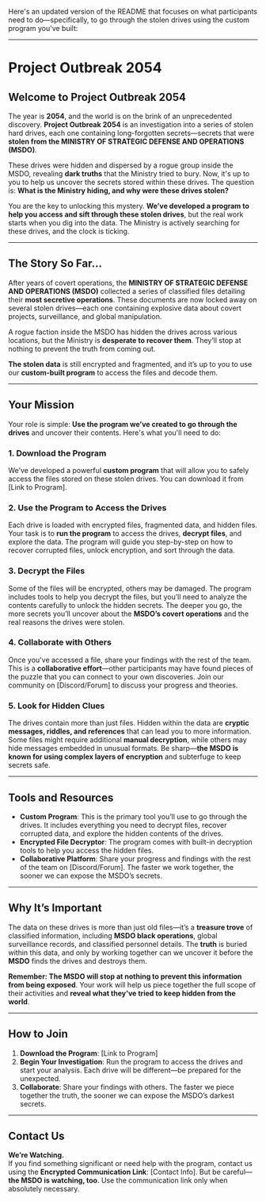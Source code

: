 Here's an updated version of the README that focuses on what participants need to do—specifically, to go through the stolen drives using the custom program you've built:

---

# Project Outbreak 2054

## Welcome to Project Outbreak 2054

The year is **2054**, and the world is on the brink of an unprecedented discovery. **Project Outbreak 2054** is an investigation into a series of stolen hard drives, each one containing long-forgotten secrets—secrets that were **stolen from the MINISTRY OF STRATEGIC DEFENSE AND OPERATIONS (MSDO)**.

These drives were hidden and dispersed by a rogue group inside the MSDO, revealing **dark truths** that the Ministry tried to bury. Now, it's up to you to help us uncover the secrets stored within these drives. The question is: **What is the Ministry hiding, and why were these drives stolen?**

You are the key to unlocking this mystery. **We’ve developed a program to help you access and sift through these stolen drives**, but the real work starts when you dig into the data. The Ministry is actively searching for these drives, and the clock is ticking.

---

## The Story So Far...

After years of covert operations, the **MINISTRY OF STRATEGIC DEFENSE AND OPERATIONS (MSDO)** collected a series of classified files detailing their **most secretive operations**. These documents are now locked away on several stolen drives—each one containing explosive data about covert projects, surveillance, and global manipulation.

A rogue faction inside the MSDO has hidden the drives across various locations, but the Ministry is **desperate to recover them**. They’ll stop at nothing to prevent the truth from coming out.

**The stolen data** is still encrypted and fragmented, and it’s up to you to use our **custom-built program** to access the files and decode them.

---

## Your Mission

Your role is simple: **Use the program we’ve created to go through the drives** and uncover their contents. Here's what you'll need to do:

### 1. **Download the Program**
We’ve developed a powerful **custom program** that will allow you to safely access the files stored on these stolen drives. You can download it from [Link to Program]. 

### 2. **Use the Program to Access the Drives**
Each drive is loaded with encrypted files, fragmented data, and hidden files. Your task is to **run the program** to access the drives, **decrypt files**, and explore the data. The program will guide you step-by-step on how to recover corrupted files, unlock encryption, and sort through the data.

### 3. **Decrypt the Files**
Some of the files will be encrypted, others may be damaged. The program includes tools to help you decrypt the files, but you’ll need to analyze the contents carefully to unlock the hidden secrets. The deeper you go, the more secrets you’ll uncover about the **MSDO’s covert operations** and the real reasons the drives were stolen.

### 4. **Collaborate with Others**
Once you've accessed a file, share your findings with the rest of the team. This is a **collaborative effort**—other participants may have found pieces of the puzzle that you can connect to your own discoveries. Join our community on [Discord/Forum] to discuss your progress and theories.

### 5. **Look for Hidden Clues**
The drives contain more than just files. Hidden within the data are **cryptic messages, riddles, and references** that can lead you to more information. Some files might require additional **manual decryption**, while others may hide messages embedded in unusual formats. Be sharp—**the MSDO is known for using complex layers of encryption** and subterfuge to keep secrets safe.

---

## Tools and Resources

- **Custom Program**: This is the primary tool you’ll use to go through the drives. It includes everything you need to decrypt files, recover corrupted data, and explore the hidden contents of the drives.
- **Encrypted File Decryptor**: The program comes with built-in decryption tools to help you access the hidden files.
- **Collaborative Platform**: Share your progress and findings with the rest of the team on [Discord/Forum]. The faster we work together, the sooner we can expose the MSDO’s secrets.

---

## Why It’s Important

The data on these drives is more than just old files—it’s a **treasure trove** of classified information, including **MSDO black operations**, global surveillance records, and classified personnel details. The **truth** is buried within this data, and only by working together can we uncover it before the **MSDO** finds the drives and destroys them.

**Remember: The MSDO will stop at nothing to prevent this information from being exposed**. Your work will help us piece together the full scope of their activities and **reveal what they've tried to keep hidden from the world**.

---

## How to Join

1. **Download the Program**: [Link to Program]
2. **Begin Your Investigation**: Run the program to access the drives and start your analysis. Each drive will be different—be prepared for the unexpected.
3. **Collaborate**: Share your findings with others. The faster we piece together the truth, the sooner we can expose the MSDO’s darkest secrets.

---

## Contact Us

**We’re Watching.**  
If you find something significant or need help with the program, contact us using the **Encrypted Communication Link**: [Contact Info]. But be careful—**the MSDO is watching, too**. Use the communication link only when absolutely necessary.


